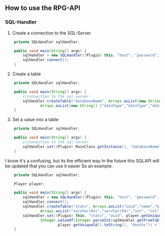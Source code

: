 ## How to use the RPG-API

### SQL-Handler

1. Create a connection to the SQL-Server

```java
    private SQLHandler sqlHandler;

    public void main(String[] args) {
        sqlHandler = new SQLHandler((Plugin) this, "host", "password", "user", "database");
        sqlHandler.connect();
    }
```

2. Create a table

```java
    private SQLHandler sqlHandler;

    public void main(String[] args) {
        //connection to the sql-server
        sqlHandler.createTable("databaseName", Arrays.asList(new String[] {"tableNames","tableNames","tableNames","tableNames","tableNames"}), 
                Arrays.asList(new String[] {"dataType","dataType","dataType"}));
    }
```

3. Set a value into a table

```java
    private SQLHandler sqlHandler;

    public void main(String[] args) {
        //connection to the sql-server
        sqlHandler.set((Plugin) MainClass.getInstance(), "databaseName", "tableName", "line", "value", "column");
    }
```

I know it's a confusing, but its the efficient way
In the future this SQLAPI will be updated that you can use it easier
So an example:

```java
    private SQLHandler sqlHandler;

    Player player;

    public void main(String[] args) {
        sqlHandler = new SQLHandler((Plugin) this, "host", "password", "user", "database");
        sqlHandler.connect();
        sqlHandler.createTable("stats", Arrays.asList("uuid","name","kills","deaths"),
                Arrays.asList("varchar(64)","varchar(64)","int", "int"));
        sqlHandler.set((Plugin) this, "stats", "uuid", player.getUniqueId().toString(), 
                Integer.valueOf(Integer.parseInt(sqlHandler.getFromTable("stats", "uuid", 
                        player.getUniqueId().toString(), "deaths")) + 1), "deaths");
    }
```
